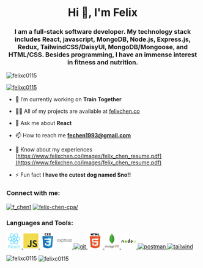 <h1 align="center">Hi 👋, I'm Felix</h1>
<h3 align="center">I am a full-stack software developer. My technology stack includes React, javascript, MongoDB, Node.js, Express.js, Redux, TailwindCSS/DaisyUI, MongoDB/Mongoose, and HTML/CSS. Besides programming, I have an immense interest in fitness and nutrition.</h3>

<p align="left"> <img src="https://komarev.com/ghpvc/?username=felixc0115&label=Profile%20views&color=0e75b6&style=flat" alt="felixc0115" /> </p>

<p align="left"> <a href="https://github.com/ryo-ma/github-profile-trophy"><img src="https://github-profile-trophy.vercel.app/?username=felixc0115" alt="felixc0115" /></a> </p>

- 🔭 I’m currently working on **Train Together**

- 👨‍💻 All of my projects are available at [felixchen.co](felixchen.co)

- 💬 Ask me about **React**

- 📫 How to reach me **fechen1993@gmail.com**

- 📄 Know about my experiences [https://www.felixchen.co/images/felix_chen_resume.pdf](https://www.felixchen.co/images/felix_chen_resume.pdf)

- ⚡ Fun fact **I have the cutest dog named Sno!!**

<h3 align="left">Connect with me:</h3>
<p align="left">
<a href="https://twitter.com/f_chen1" target="blank"><img align="center" src="https://raw.githubusercontent.com/rahuldkjain/github-profile-readme-generator/master/src/images/icons/Social/twitter.svg" alt="f_chen1" height="30" width="40" /></a>
<a href="https://linkedin.com/in/felix-chen-cpa/" target="blank"><img align="center" src="https://raw.githubusercontent.com/rahuldkjain/github-profile-readme-generator/master/src/images/icons/Social/linked-in-alt.svg" alt="felix-chen-cpa/" height="30" width="40" /></a>
</p>

<h3 align="left">Languages and Tools:</h3>
<p align="left"> <a href="https://www.w3schools.com/css/" target="_blank" rel="noreferrer">
  <a href="https://reactjs.org/" target="_blank" rel="noreferrer"> <img src="https://raw.githubusercontent.com/devicons/devicon/master/icons/react/react-original-wordmark.svg" alt="react" width="40" height="40"/> </a><a href="https://developer.mozilla.org/en-US/docs/Web/JavaScript" target="_blank" rel="noreferrer"> <img src="https://raw.githubusercontent.com/devicons/devicon/master/icons/javascript/javascript-original.svg" alt="javascript" width="40" height="40"/> </a><img src="https://raw.githubusercontent.com/devicons/devicon/master/icons/css3/css3-original-wordmark.svg" alt="css3" width="40" height="40"/> </a> <a href="https://expressjs.com" target="_blank" rel="noreferrer"> <img src="https://raw.githubusercontent.com/devicons/devicon/master/icons/express/express-original-wordmark.svg" alt="express" width="40" height="40"/> </a> <a href="https://git-scm.com/" target="_blank" rel="noreferrer"> <img src="https://www.vectorlogo.zone/logos/git-scm/git-scm-icon.svg" alt="git" width="40" height="40"/> </a> <a href="https://www.w3.org/html/" target="_blank" rel="noreferrer"> <img src="https://raw.githubusercontent.com/devicons/devicon/master/icons/html5/html5-original-wordmark.svg" alt="html5" width="40" height="40"/> </a>  <a href="https://www.mongodb.com/" target="_blank" rel="noreferrer"> <img src="https://raw.githubusercontent.com/devicons/devicon/master/icons/mongodb/mongodb-original-wordmark.svg" alt="mongodb" width="40" height="40"/> </a> <a href="https://nodejs.org" target="_blank" rel="noreferrer"> <img src="https://raw.githubusercontent.com/devicons/devicon/master/icons/nodejs/nodejs-original-wordmark.svg" alt="nodejs" width="40" height="40"/> </a> <a href="https://postman.com" target="_blank" rel="noreferrer"> <img src="https://www.vectorlogo.zone/logos/getpostman/getpostman-icon.svg" alt="postman" width="40" height="40"/> </a>  <a href="https://tailwindcss.com/" target="_blank" rel="noreferrer"> <img src="https://www.vectorlogo.zone/logos/tailwindcss/tailwindcss-icon.svg" alt="tailwind" width="40" height="40"/> </a> </p>

<p><img align="left" src="https://github-readme-stats.vercel.app/api/top-langs?username=felixc0115&show_icons=true&locale=en&layout=compact" alt="felixc0115" /></p>

<p>&nbsp;<img align="center" src="https://github-readme-stats.vercel.app/api?username=felixc0115&show_icons=true&locale=en" alt="felixc0115" /></p>
